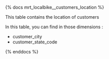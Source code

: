 {% docs mrt_localbike__customers_location %}

This table contains the location of customers

In this table, you can find in those dimensions : 
 - customer_city
 - customer_state_code

{% enddocs %}